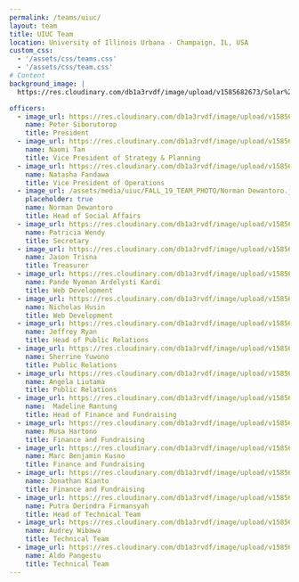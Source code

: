 ```yaml
---
permalink: /teams/uiuc/
layout: team
title: UIUC Team
location: University of Illinois Urbana - Champaign, IL, USA
custom_css:
  - '/assets/css/teams.css'
  - '/assets/css/team.css'
# Content
background_image: |
  https://res.cloudinary.com/db1a3rvdf/image/upload/v1585682673/Solar%20Chapter%20Website/teams_page/uiuc/FALL_19_TEAM_PHOTO/uiuc_team_ohwtk1.jpg

officers:
  - image_url: https://res.cloudinary.com/db1a3rvdf/image/upload/v1585682489/Solar%20Chapter%20Website/teams_page/uiuc/FALL_19_TEAM_PHOTO/Peter_Siborutorop_fjejfq.jpg
    name: Peter Siborutorop
    title: President
  - image_url: https://res.cloudinary.com/db1a3rvdf/image/upload/v1585682480/Solar%20Chapter%20Website/teams_page/uiuc/FALL_19_TEAM_PHOTO/Naomi_Tan_oytlsu.jpg
    name: Naomi Tan
    title: Vice President of Strategy & Planning
  - image_url: https://res.cloudinary.com/db1a3rvdf/image/upload/v1585682481/Solar%20Chapter%20Website/teams_page/uiuc/FALL_19_TEAM_PHOTO/Natasha_Fandawa_ltgjmm.jpg
    name: Natasha Fandawa
    title: Vice President of Operations
  - image_url: /assets/media/uiuc/FALL_19_TEAM_PHOTO/Norman Dewantoro.jpg
    placeholder: true
    name: Norman Dewantoro
    title: Head of Social Affairs
  - image_url: https://res.cloudinary.com/db1a3rvdf/image/upload/v1585682483/Solar%20Chapter%20Website/teams_page/uiuc/FALL_19_TEAM_PHOTO/Patricia_Wendy_b30zaf.jpg
    name: Patricia Wendy
    title: Secretary
  - image_url: https://res.cloudinary.com/db1a3rvdf/image/upload/v1585682489/Solar%20Chapter%20Website/teams_page/uiuc/FALL_19_TEAM_PHOTO/Jason_Trisna_wy5hnt.jpg
    name: Jason Trisna
    title: Treasurer
  - image_url: https://res.cloudinary.com/db1a3rvdf/image/upload/v1585682487/Solar%20Chapter%20Website/teams_page/uiuc/FALL_19_TEAM_PHOTO/Ardel_vmqarw.jpg
    name: Pande Nyoman Ardelysti Kardi
    title: Web Development
  - image_url: https://res.cloudinary.com/db1a3rvdf/image/upload/v1585682485/Solar%20Chapter%20Website/teams_page/uiuc/FALL_19_TEAM_PHOTO/Nicholas_Husin_r6thsv.jpg
    name: Nicholas Husin
    title: Web Development
  - image_url: https://res.cloudinary.com/db1a3rvdf/image/upload/v1585682484/Solar%20Chapter%20Website/teams_page/uiuc/FALL_19_TEAM_PHOTO/Jeffrey_Ryan_l5fvug.jpg
    name: Jeffrey Ryan
    title: Head of Public Relations
  - image_url: https://res.cloudinary.com/db1a3rvdf/image/upload/v1585682487/Solar%20Chapter%20Website/teams_page/uiuc/FALL_19_TEAM_PHOTO/Sherrine_Yuwono_degbn5.jpg
    name: Sherrine Yuwono    
    title: Public Relations
  - image_url: https://res.cloudinary.com/db1a3rvdf/image/upload/v1585682483/Solar%20Chapter%20Website/teams_page/uiuc/FALL_19_TEAM_PHOTO/Angela_Liutama_rauvkk.jpg
    name: Angela Liutama
    title: Public Relations
  - image_url: https://res.cloudinary.com/db1a3rvdf/image/upload/v1585682480/Solar%20Chapter%20Website/teams_page/uiuc/FALL_19_TEAM_PHOTO/Madeline_Rantung_nw08wu.jpg
    name:  Madeline Rantung
    title: Head of Finance and Fundraising
  - image_url: https://res.cloudinary.com/db1a3rvdf/image/upload/v1585682483/Solar%20Chapter%20Website/teams_page/uiuc/FALL_19_TEAM_PHOTO/Musa_Hartono_apzgsv.jpg
    name: Musa Hartono
    title: Finance and Fundraising
  - image_url: https://res.cloudinary.com/db1a3rvdf/image/upload/v1585682488/Solar%20Chapter%20Website/teams_page/uiuc/FALL_19_TEAM_PHOTO/Ben_Kusno_nx99v5.jpg
    name: Marc Benjamin Kusno
    title: Finance and Fundraising
  - image_url: https://res.cloudinary.com/db1a3rvdf/image/upload/v1585682486/Solar%20Chapter%20Website/teams_page/uiuc/FALL_19_TEAM_PHOTO/Jon_Kianto_uzfmuv.jpg
    name: Jonathan Kianto
    title: Finance and Fundraising
  - image_url: https://res.cloudinary.com/db1a3rvdf/image/upload/v1585682485/Solar%20Chapter%20Website/teams_page/uiuc/FALL_19_TEAM_PHOTO/Rindra_Firmansyah_btsbxm.jpg
    name: Putra Derindra Firmansyah
    title: Head of Technical Team
  - image_url: https://res.cloudinary.com/db1a3rvdf/image/upload/v1585682487/Solar%20Chapter%20Website/teams_page/uiuc/FALL_19_TEAM_PHOTO/Audrey_Wibawa_j4bk7i.jpg
    name: Audrey Wibawa
    title: Technical Team
  - image_url: https://res.cloudinary.com/db1a3rvdf/image/upload/v1585682490/Solar%20Chapter%20Website/teams_page/uiuc/FALL_19_TEAM_PHOTO/Aldo_kezk0i.jpg
    name: Aldo Pangestu
    title: Technical Team
---
```

